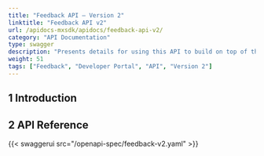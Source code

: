 ```yaml
---
title: "Feedback API – Version 2"
linktitle: "Feedback API v2"
url: /apidocs-mxsdk/apidocs/feedback-api-v2/
category: "API Documentation"
type: swagger
description: "Presents details for using this API to build on top of the feedback management functionality of the Mendix Platform and to connect your own feedback gathering tool."
weight: 51
tags: ["Feedback", "Developer Portal", "API", "Version 2"]
---
```


## 1 Introduction



## 2 API Reference

{{< swaggerui src="/openapi-spec/feedback-v2.yaml"  >}}
